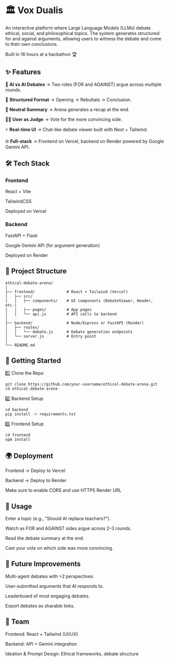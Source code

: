 # 🏛 Vox Dualis

An interactive platform where Large Language Models (LLMs) debate ethical, social, and philosophical topics. The system generates structured for and against arguments, allowing users to witness the debate and come to their own conclusions.

Built in 16 hours at a hackathon 🏆

## ✨ Features

🎤 **AI vs AI Debates** → Two roles (FOR and AGAINST) argue across multiple rounds.

🧠 **Structured Format** → Opening → Rebuttals → Conclusion.

📝 **Neutral Summary** → Arena generates a recap at the end.

👨‍⚖️ **User as Judge** → Vote for the more convincing side.

⚡ **Real-time UI** → Chat-like debate viewer built with Next + Tailwind.

🌐 **Full-stack** → Frontend on Vercel, backend on Render powered by Google Gemini API.

## 🛠️ Tech Stack

### Frontend

React + Vite

TailwindCSS

Deployed on Vercel

### Backend

FastAPI + Flask

Google Gemini API (for argument generation)

Deployed on Render

## 📂 Project Structure

```
ethical-debate-arena/
│
├── frontend/              # React + Tailwind (Vercel)
│   ├── src/
│   │   ├── components/    # UI components (DebateViewer, Header, etc.)
│   │   ├── pages/         # App pages
│   │   └── api.js         # API calls to backend
│
├── backend/               # Node/Express or FastAPI (Render)
│   ├── routes/
│   │   └── debate.js      # Debate generation endpoints
│   └── server.js          # Entry point
│
└── README.md
```

## 🚀 Getting Started

1️⃣ Clone the Repo
```
git clone https://github.com/your-username/ethical-debate-arena.git
cd ethical-debate-arena
```

2️⃣ Backend Setup
```
cd backend
pip install -r requirements.txt
```

3️⃣ Frontend Setup
```
cd frontend
npm install
```

## 🌍 Deployment

Frontend → Deploy to Vercel

Backend → Deploy to Render

Make sure to enable CORS and use HTTPS Render URL

## 🎯 Usage

Enter a topic (e.g., “Should AI replace teachers?”).

Watch as FOR and AGAINST sides argue across 2–3 rounds.

Read the debate summary at the end.

Cast your vote on which side was more convincing.

## 🔮 Future Improvements

Multi-agent debates with >2 perspectives.

User-submitted arguments that AI responds to.

Leaderboard of most engaging debates.

Export debates as sharable links.

## 👥 Team

Frontend: React + Tailwind (UI/UX)

Backend: API + Gemini integration

Ideation & Prompt Design: Ethical frameworks, debate structure